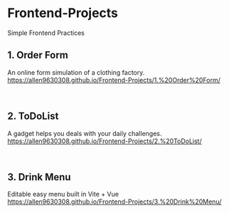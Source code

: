 # Frontend-Projects
Simple Frontend Practices

## 1. Order Form
An online form simulation of a clothing factory.
<br>
https://allen9630308.github.io/Frontend-Projects/1.%20Order%20Form/

<br>

## 2. ToDoList
A gadget helps you deals with your daily challenges.
<br>
https://allen9630308.github.io/Frontend-Projects/2.%20ToDoList/

<br>

## 3. Drink Menu
Editable easy menu built in Vite + Vue
<br>
https://allen9630308.github.io/Frontend-Projects/3.%20Drink%20Menu/
